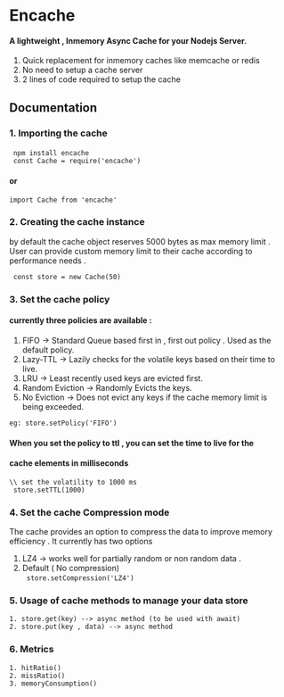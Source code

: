 # Encache
#### A lightweight , Inmemory Async Cache for your Nodejs Server. <br/>
1. Quick replacement for inmemory caches like memcache or redis
2. No need to setup a cache server 
3. 2 lines of code required to setup the cache 

## Documentation 
### 
### 1. Importing the cache 
####
``` npm install encache```  
``` const Cache = require('encache')```
#### or
``` import Cache from 'encache' ```

### 2. Creating the cache instance 
by default the cache object reserves 5000 bytes as max memory limit .    
User can provide custom memory limit to their cache according to performance needs .  

``` const store = new Cache(50)```

### 3. Set the cache policy 
#### currently three policies are available :
1. FIFO -> Standard Queue based first in , first out policy . Used as the default policy. 
2. Lazy-TTL -> Lazily checks for the volatile keys based on their time to live.
3. LRU -> Least recently used keys are evicted first.
4. Random Eviction -> Randomly Evicts the keys.
5. No Eviction -> Does not evict any keys if the cache memory limit is being exceeded.
 
```eg: store.setPolicy('FIFO')```
#### When you set the policy to ttl , you can set the time to live for the 
#### cache elements in milliseconds 
```\\ set the volatility to 1000 ms ```  
``` store.setTTL(1000)```

### 4. Set the cache Compression mode
The cache provides an option to compress the data to improve 
memory efficiency . It currently has two options 
1. LZ4 -> works well for partially random or non random data . 
2. Default ( No compression)   
``` store.setCompression('LZ4')```  

### 5. Usage of cache methods to manage your data store 
```1. store.get(key) --> async method (to be used with await)```  
```2. store.put(key , data) --> async method```

### 6. Metrics 
```1. hitRatio()```  
```2. missRatio()```  
```3. memoryConsumption()```





